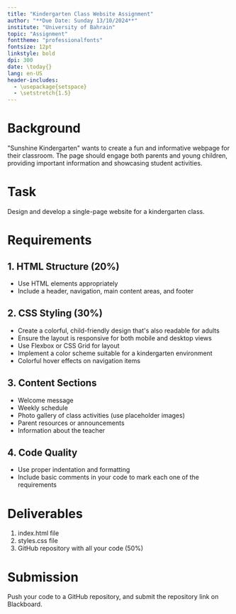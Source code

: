 ```yaml
---
title: "Kindergarten Class Website Assignment"
author: "**Due Date: Sunday 13/10/2024**"
institute: "University of Bahrain"
topic: "Assignment"
fonttheme: "professionalfonts"
fontsize: 12pt
linkstyle: bold
dpi: 300
date: \today{}
lang: en-US
header-includes:
  - \usepackage{setspace}
  - \setstretch{1.5}
---
```


# Background

"Sunshine Kindergarten" wants to create a fun and informative webpage for their classroom. The page should engage both parents and young children, providing important information and showcasing student activities.

# Task

Design and develop a single-page website for a kindergarten class.

# Requirements

## 1. HTML Structure (20%)

- Use HTML elements appropriately
- Include a header, navigation, main content areas, and footer

## 2. CSS Styling (30%)

- Create a colorful, child-friendly design that's also readable for adults
- Ensure the layout is responsive for both mobile and desktop views
- Use Flexbox or CSS Grid for layout
- Implement a color scheme suitable for a kindergarten environment
- Colorful hover effects on navigation items

## 3. Content Sections

- Welcome message
- Weekly schedule
- Photo gallery of class activities (use placeholder images)
- Parent resources or announcements
- Information about the teacher

## 4. Code Quality

- Use proper indentation and formatting
- Include basic comments in your code to mark each one of the requirements

# Deliverables

1. index.html file
2. styles.css file
3. GitHub repository with all your code (50%)

# Submission

Push your code to a GitHub repository, and submit the repository link on Blackboard.